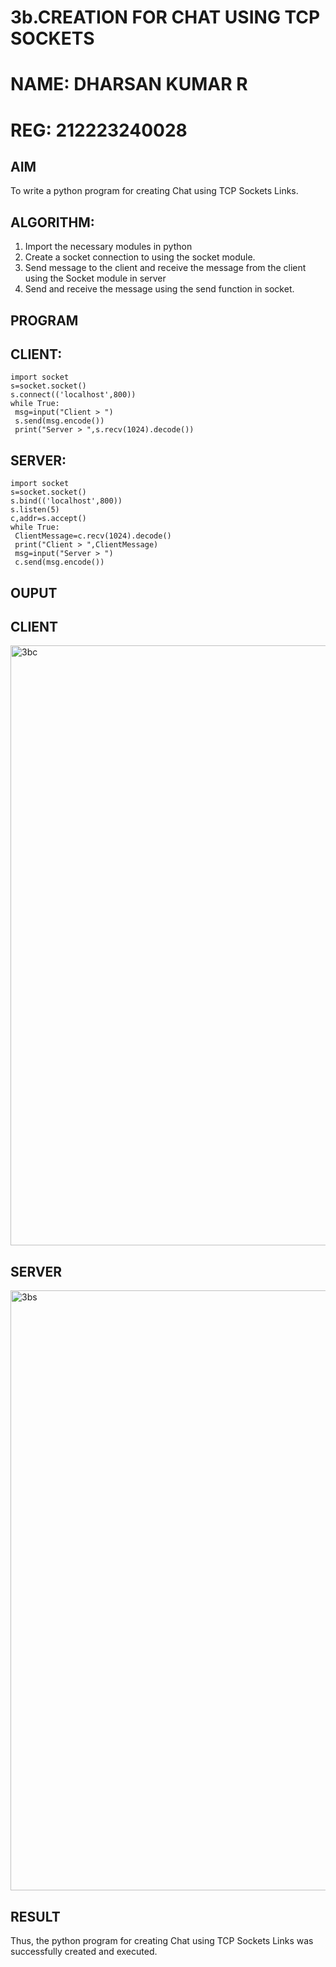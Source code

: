# 3b.CREATION FOR CHAT USING TCP SOCKETS
# NAME: DHARSAN KUMAR R
# REG: 212223240028
## AIM
To write a python program for creating Chat using TCP Sockets Links.
## ALGORITHM:
1. Import the necessary modules in python
2. Create a socket connection to using the socket module.
3. Send message to the client and receive the message from the client using the Socket module in
 server
4. Send and receive the message using the send function in socket.
## PROGRAM

## CLIENT:
```
import socket
s=socket.socket()
s.connect(('localhost',800))
while True:
 msg=input("Client > ")
 s.send(msg.encode())
 print("Server > ",s.recv(1024).decode())
```

## SERVER:
```
import socket
s=socket.socket()
s.bind(('localhost',800))
s.listen(5)
c,addr=s.accept()
while True:
 ClientMessage=c.recv(1024).decode()
 print("Client > ",ClientMessage)
 msg=input("Server > ")
 c.send(msg.encode())
```

## OUPUT
## CLIENT
<img width="960" alt="3bc" src="https://github.com/user-attachments/assets/841ca068-94da-48dd-baa6-9164a680fd4d">

## SERVER
<img width="960" alt="3bs" src="https://github.com/user-attachments/assets/767978bf-e4f1-4069-8b4c-c43dd563ae9a">

## RESULT
Thus, the python program for creating Chat using TCP Sockets Links was successfully 
created and executed.
